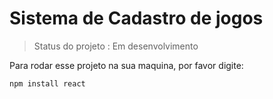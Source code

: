 # Sistema de Cadastro de jogos

> Status do projeto : Em desenvolvimento

Para rodar esse projeto na sua maquina, por favor digite:

```
npm install react
```


